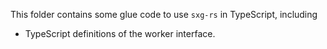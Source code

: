 This folder contains some glue code to use `sxg-rs` in TypeScript, including
* TypeScript definitions of the worker interface.
